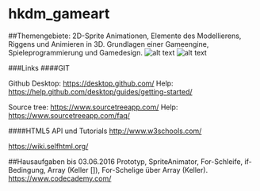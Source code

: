 # hkdm_gameart
##Themengebiete: 2D-Sprite Animationen, Elemente des Modellierens, Riggens und Animieren in 3D. Grundlagen einer Gameengine, Spieleprogrammierung und Gamedesign.
![alt text](https://upload.wikimedia.org/wikipedia/commons/d/dd/Muybridge_race_horse_animated.gif "")
![alt text](https://lh4.googleusercontent.com/-2hLIzixzPBo/U8L7J4y0-FI/AAAAAAAAAK4/NihrkDu8gkc/w865-h530-no/shapula.jpg "")




###Links
####GIT

Github Desktop:
https://desktop.github.com/
Help:
https://help.github.com/desktop/guides/getting-started/

Source tree:
https://www.sourcetreeapp.com/
Help:
https://www.sourcetreeapp.com/faq/

####HTML5 API und Tutorials
http://www.w3schools.com/

https://wiki.selfhtml.org/


##Hausaufgaben bis 03.06.2016
Prototyp, SpriteAnimator, For-Schleife, if-Bedingung, Array (Keller []), For-Schelige über Array (Keller). 
https://www.codecademy.com/

